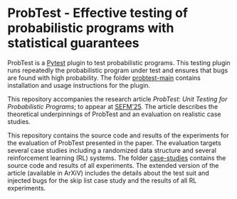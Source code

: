 # ProbTest - Effective testing of probabilistic programs with statistical guarantees

ProbTest is a [Pytest](https://docs.pytest.org/) plugin to test probabilistic programs. This testing plugin runs repeatedly the probabilistic program under test and ensures that bugs are found with high probability. The folder [probtest-main](probtest-main/) contains installation and usage instructions for the plugin.

This repository accompanies the research article <i>ProbTest: Unit Testing for Probabilistic Programs</i>; to appear at [SEFM'25](https://sefm-conference.github.io/2025/). The article describes the theoretical underpinnings of ProbTest and an evaluation on realistic case studies.

This repository contains the source code and results of the experiments for the evaluation of ProbTest presented in the paper. The evaluation targets several case studies including a randomized data structure and several reinforcement learning (RL) systems. The folder [case-studies](case-studies/) contains the source code and results of all experiments. The extended version of the article (available in ArXiV) includes the details about the test suit and injected bugs for the skip list case study and the results of all RL experiments.




